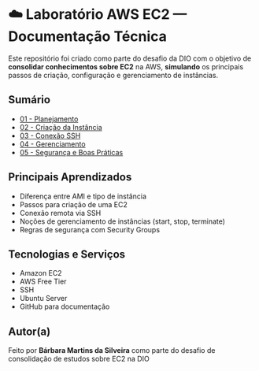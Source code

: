 # ☁️ Laboratório AWS EC2 — Documentação Técnica

Este repositório foi criado como parte do desafio da DIO com o objetivo de **consolidar conhecimentos sobre EC2** na AWS, **simulando** os principais passos de criação, configuração e gerenciamento de instâncias.

## Sumário
- [01 - Planejamento]([./01-planejamento.md](https://github.com/barbaramsilveira/SantanderCodeGirls2025/blob/main/01-Planejamento.md))
- [02 - Criação da Instância](./02-criacao-instancia.md)
- [03 - Conexão SSH](./03-conexao-ssh.md)
- [04 - Gerenciamento](./04-gerenciamento.md)
- [05 - Segurança e Boas Práticas](./05-seguranca.md)

## Principais Aprendizados
- Diferença entre AMI e tipo de instância
- Passos para criação de uma EC2
- Conexão remota via SSH
- Noções de gerenciamento de instâncias (start, stop, terminate)
- Regras de segurança com Security Groups

## Tecnologias e Serviços
- Amazon EC2
- AWS Free Tier
- SSH
- Ubuntu Server
- GitHub para documentação

## Autor(a)
Feito por **Bárbara Martins da Silveira** como parte do desafio de consolidação de estudos sobre EC2 na DIO
